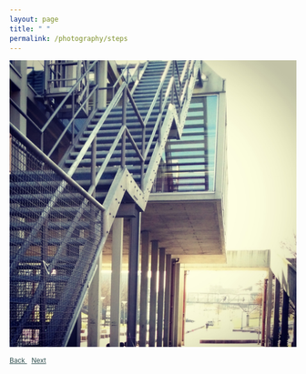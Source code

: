 ```yaml
---
layout: page
title: " "
permalink: /photography/steps
---
```


<img alt="Photograph" align="middle" src="/assets/pers-steps.jpg">

<a style="color:DarkSlateGray" align="right" href="{{site.url}}/photography/boston-city-hall"> <small> Back </small> </a>
&nbsp;
<a style="color:DarkSlateGray" align="right" href="{{site.url}}/photography/bunker"> <small> Next </small> </a>